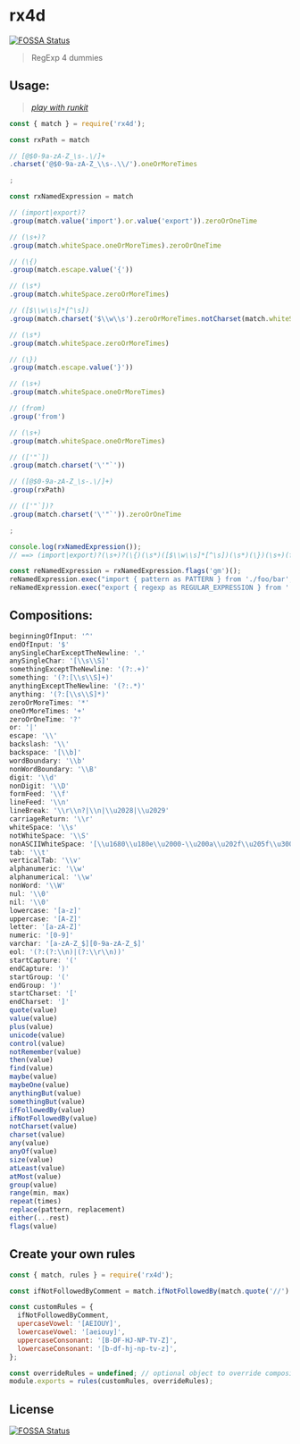 # rx4d
[![FOSSA Status](https://app.fossa.io/api/projects/git%2Bgithub.com%2Fadriancmiranda%2Frx4d.svg?type=shield)](https://app.fossa.io/projects/git%2Bgithub.com%2Fadriancmiranda%2Frx4d?ref=badge_shield)

> RegExp 4 dummies

## Usage:
> [_play with runkit_](https://npm.runkit.com/rx4d)

```js
const { match } = require('rx4d');

const rxPath = match

// [@$0-9a-zA-Z_\s-.\/]+
.charset('@$0-9a-zA-Z_\\s-.\\/').oneOrMoreTimes

;

const rxNamedExpression = match

// (import|export)?
.group(match.value('import').or.value('export')).zeroOrOneTime

// (\s+)?
.group(match.whiteSpace.oneOrMoreTimes).zeroOrOneTime

// (\{)
.group(match.escape.value('{'))

// (\s*)
.group(match.whiteSpace.zeroOrMoreTimes)

// ([$\\w\\s]*[^\s])
.group(match.charset('$\\w\\s').zeroOrMoreTimes.notCharset(match.whiteSpace))

// (\s*)
.group(match.whiteSpace.zeroOrMoreTimes)

// (\})
.group(match.escape.value('}'))

// (\s+)
.group(match.whiteSpace.oneOrMoreTimes)

// (from)
.group('from')

// (\s+)
.group(match.whiteSpace.oneOrMoreTimes)

// (['"`])
.group(match.charset('\'"`'))

// ([@$0-9a-zA-Z_\s-.\/]+)
.group(rxPath)

// (['"`])?
.group(match.charset('\'"`')).zeroOrOneTime

;

console.log(rxNamedExpression());
// ==> (import|export)?(\s+)?(\{)(\s*)([$\\w\\s]*[^\s])(\s*)(\})(\s+)(from)(\s+)(['"`])([@$0-9a-zA-Z_\s-.\/]+)(['"`])?

const reNamedExpression = rxNamedExpression.flags('gm')();
reNamedExpression.exec("import { pattern as PATTERN } from './foo/bar';");
reNamedExpression.exec("export { regexp as REGULAR_EXPRESSION } from './foo/bar'");
```

## Compositions:

```js
beginningOfInput: '^'
endOfInput: '$'
anySingleCharExceptTheNewline: '.'
anySingleChar: '[\\s\\S]'
somethingExceptTheNewline: '(?:.+)'
something: '(?:[\\s\\S]+)'
anythingExceptTheNewline: '(?:.*)'
anything: '(?:[\\s\\S]*)'
zeroOrMoreTimes: '*'
oneOrMoreTimes: '+'
zeroOrOneTime: '?'
or: '|'
escape: '\\'
backslash: '\\'
backspace: '[\\b]'
wordBoundary: '\\b'
nonWordBoundary: '\\B'
digit: '\\d'
nonDigit: '\\D'
formFeed: '\\f'
lineFeed: '\\n'
lineBreak: '\\r\\n?|\\n|\\u2028|\\u2029'
carriageReturn: '\\r'
whiteSpace: '\\s'
notWhiteSpace: '\\S'
nonASCIIWhiteSpace: '[\\u1680\\u180e\\u2000-\\u200a\\u202f\\u205f\\u3000\\ufeff]'
tab: '\\t'
verticalTab: '\\v'
alphanumeric: '\\w'
alphanumerical: '\\w'
nonWord: '\\W'
nul: '\\0'
nil: '\\0'
lowercase: '[a-z]'
uppercase: '[A-Z]'
letter: '[a-zA-Z]'
numeric: '[0-9]'
varchar: '[a-zA-Z_$][0-9a-zA-Z_$]'
eol: '(?:(?:\\n)|(?:\\r\\n))'
startCapture: '('
endCapture: ')'
startGroup: '('
endGroup: ')'
startCharset: '['
endCharset: ']'
quote(value)
value(value)
plus(value)
unicode(value)
control(value)
notRemember(value)
then(value)
find(value)
maybe(value)
maybeOne(value)
anythingBut(value)
somethingBut(value)
ifFollowedBy(value)
ifNotFollowedBy(value)
notCharset(value)
charset(value)
any(value)
anyOf(value)
size(value)
atLeast(value)
atMost(value)
group(value)
range(min, max)
repeat(times)
replace(pattern, replacement)
either(...rest)
flags(value)
```

## Create your own rules

```js
const { match, rules } = require('rx4d');

const ifNotFollowedByComment = match.ifNotFollowedBy(match.quote('//').or.quote('/*'))();

const customRules = {
  ifNotFollowedByComment,
  upercaseVowel: '[AEIOUY]',
  lowercaseVowel: '[aeiouy]',
  uppercaseConsonant: '[B-DF-HJ-NP-TV-Z]',
  lowercaseConsonant: '[b-df-hj-np-tv-z]',
};

const overrideRules = undefined; // optional object to override compositions
module.exports = rules(customRules, overrideRules);
```

<!-- helpful links -->

[regexp tool]: http://www.gethifi.com/tools/regex
[regexhub]: https://projects.lukehaas.me/regexhub/
[Unicode range RegExp generator]: https://apps.timwhitlock.info/js/regex
[documentation]: https://developer.mozilla.org/en/JavaScript/Reference/Global_Objects/regexp


## License
[![FOSSA Status](https://app.fossa.io/api/projects/git%2Bgithub.com%2Fadriancmiranda%2Frx4d.svg?type=large)](https://app.fossa.io/projects/git%2Bgithub.com%2Fadriancmiranda%2Frx4d?ref=badge_large)